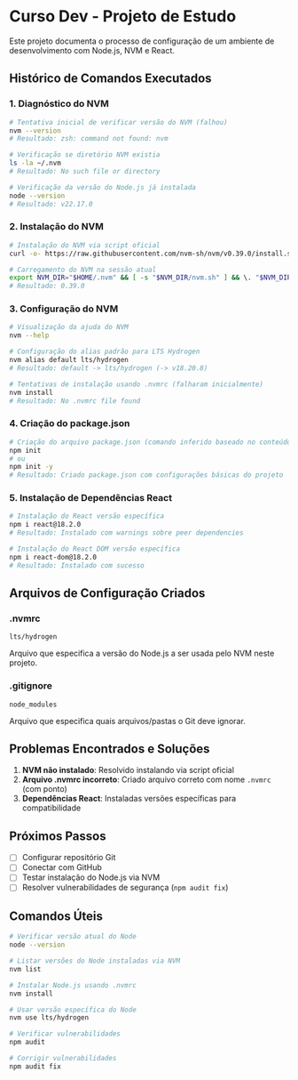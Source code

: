 # Curso Dev - Projeto de Estudo

Este projeto documenta o processo de configuração de um ambiente de desenvolvimento com Node.js, NVM e React.

## Histórico de Comandos Executados

### 1. Diagnóstico do NVM

```bash
# Tentativa inicial de verificar versão do NVM (falhou)
nvm --version
# Resultado: zsh: command not found: nvm

# Verificação se diretório NVM existia
ls -la ~/.nvm
# Resultado: No such file or directory

# Verificação da versão do Node.js já instalada
node --version
# Resultado: v22.17.0
```

### 2. Instalação do NVM

```bash
# Instalação do NVM via script oficial
curl -o- https://raw.githubusercontent.com/nvm-sh/nvm/v0.39.0/install.sh | bash

# Carregamento do NVM na sessão atual
export NVM_DIR="$HOME/.nvm" && [ -s "$NVM_DIR/nvm.sh" ] && \. "$NVM_DIR/nvm.sh" && nvm --version
# Resultado: 0.39.0
```

### 3. Configuração do NVM

```bash
# Visualização da ajuda do NVM
nvm --help

# Configuração do alias padrão para LTS Hydrogen
nvm alias default lts/hydrogen
# Resultado: default -> lts/hydrogen (-> v18.20.8)

# Tentativas de instalação usando .nvmrc (falharam inicialmente)
nvm install
# Resultado: No .nvmrc file found
```

### 4. Criação do package.json

```bash
# Criação do arquivo package.json (comando inferido baseado no conteúdo)
npm init
# ou
npm init -y
# Resultado: Criado package.json com configurações básicas do projeto
```

### 5. Instalação de Dependências React

```bash
# Instalação do React versão específica
npm i react@18.2.0
# Resultado: Instalado com warnings sobre peer dependencies

# Instalação do React DOM versão específica
npm i react-dom@18.2.0
# Resultado: Instalado com sucesso
```

## Arquivos de Configuração Criados

### .nvmrc

```
lts/hydrogen
```

Arquivo que especifica a versão do Node.js a ser usada pelo NVM neste projeto.

### .gitignore

```
node_modules
```

Arquivo que especifica quais arquivos/pastas o Git deve ignorar.

## Problemas Encontrados e Soluções

1. **NVM não instalado**: Resolvido instalando via script oficial
2. **Arquivo .nvmrc incorreto**: Criado arquivo correto com nome `.nvmrc` (com ponto)
3. **Dependências React**: Instaladas versões específicas para compatibilidade

## Próximos Passos

- [ ] Configurar repositório Git
- [ ] Conectar com GitHub
- [ ] Testar instalação do Node.js via NVM
- [ ] Resolver vulnerabilidades de segurança (`npm audit fix`)

## Comandos Úteis

```bash
# Verificar versão atual do Node
node --version

# Listar versões do Node instaladas via NVM
nvm list

# Instalar Node.js usando .nvmrc
nvm install

# Usar versão específica do Node
nvm use lts/hydrogen

# Verificar vulnerabilidades
npm audit

# Corrigir vulnerabilidades
npm audit fix
```
